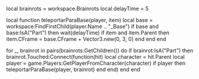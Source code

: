 local brainrots = workspace.Brainrots
local delayTime = 5

local function teleportarParaBase(player, item)
	local base = workspace:FindFirstChild(player.Name .. "_Base")
	if base and base:IsA("Part") then
		wait(delayTime)
		if item and item.Parent then
			item.CFrame = base.CFrame + Vector3.new(0, 3, 0)
		end
	end
end

for _, brainrot in pairs(brainrots:GetChildren()) do
	if brainrot:IsA("Part") then
		brainrot.Touched:Connect(function(hit)
			local character = hit.Parent
			local player = game.Players:GetPlayerFromCharacter(character)
			if player then
				teleportarParaBase(player, brainrot)
			end
		end)
	end
end
